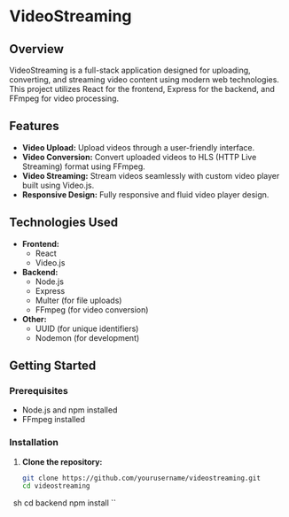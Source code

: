 # VideoStreaming

## Overview

VideoStreaming is a full-stack application designed for uploading, converting, and streaming video content using modern web technologies. This project utilizes React for the frontend, Express for the backend, and FFmpeg for video processing.

## Features

- **Video Upload:** Upload videos through a user-friendly interface.
- **Video Conversion:** Convert uploaded videos to HLS (HTTP Live Streaming) format using FFmpeg.
- **Video Streaming:** Stream videos seamlessly with custom video player built using Video.js.
- **Responsive Design:** Fully responsive and fluid video player design.

## Technologies Used

- **Frontend:**
  - React
  - Video.js
- **Backend:**
  - Node.js
  - Express
  - Multer (for file uploads)
  - FFmpeg (for video conversion)
- **Other:**
  - UUID (for unique identifiers)
  - Nodemon (for development)

## Getting Started

### Prerequisites

- Node.js and npm installed
- FFmpeg installed

### Installation

1. **Clone the repository:**
   ```sh
   git clone https://github.com/yourusername/videostreaming.git
   cd videostreaming
  ``
  ``sh
  cd backend
  npm install
  ``
